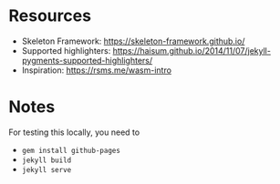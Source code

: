 # Resources
 - Skeleton Framework: https://skeleton-framework.github.io/
 - Supported highlighters: https://haisum.github.io/2014/11/07/jekyll-pygments-supported-highlighters/
 - Inspiration: https://rsms.me/wasm-intro

# Notes
For testing this locally, you need to
 - `gem install github-pages`
 - `jekyll build`
 - `jekyll serve`
